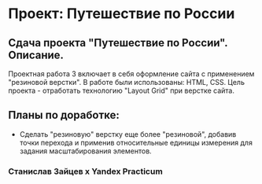 # Проект: Путешествие по России

## Сдача проекта "Путешествие по России". Описание.  
 Проектная работа 3 включает в себя оформление сайта с применением "резиновой
 верстки". В работе были использованы: HTML, CSS. 
 Цель проекта - отработать технологию "Layout Grid" при верстке сайта. 

## Планы по доработке:  
* Сделать "резиновую" верстку еще более "резиновой", добавив точки перехода и 
применив относительные единицы измерения для задания масштабирования элементов.

### Станислав Зайцев х Yandex Practicum 
